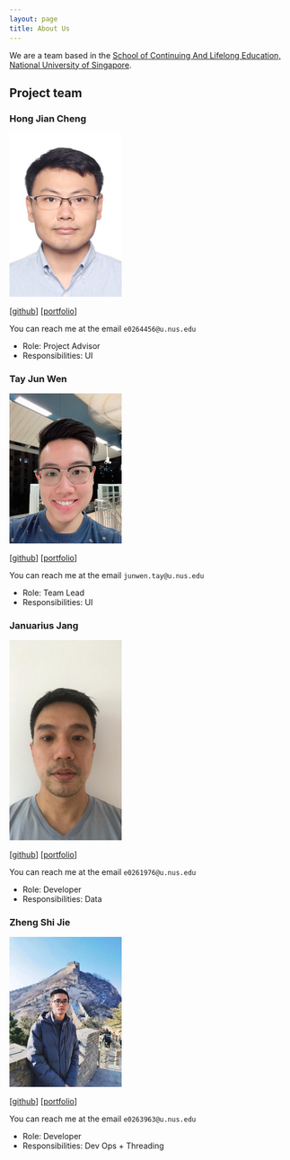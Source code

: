 ```yaml
---
layout: page
title: About Us
---
```


We are a team based in the [School of Continuing And Lifelong Education, National University of Singapore](https://scale.nus.edu.sg/).

## Project team

### Hong Jian Cheng

<img src="images/hongjiancheng.png" width="200px">

[[github](https://github.com/HongJiancheng)]
[[portfolio](team/hongJiancheng.md)]

You can reach me at the email `e0264456@u.nus.edu`

* Role: Project Advisor
* Responsibilities: UI

### Tay Jun Wen

<img src="images/tototto.png" width="200px">

[[github](https://github.com/tototto)]
[[portfolio](team/tototto.md)]

You can reach me at the email `junwen.tay@u.nus.edu`

* Role: Team Lead
* Responsibilities: UI

### Januarius Jang

<img src="images/januariusjang.png" width="200px">

[[github](https://github.com/JanuariusJang)] 
[[portfolio](team/januariusjang.md)]

You can reach me at the email `e0261976@u.nus.edu`

* Role: Developer
* Responsibilities: Data

### Zheng Shi Jie

<img src="images/zhengshijienus.png" width="200px">

[[github](https://github.com/ZhengShijieNUS)]
[[portfolio](team/zhengshijienus.md)]

You can reach me at the email `e0263963@u.nus.edu`

* Role: Developer
* Responsibilities: Dev Ops + Threading

